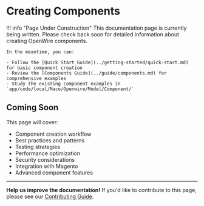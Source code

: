 # Creating Components

!!! info "Page Under Construction"
    This documentation page is currently being written. Please check back soon for detailed information about creating OpenWire components.

    In the meantime, you can:

    - Follow the [Quick Start Guide](../getting-started/quick-start.md) for basic component creation
    - Review the [Components Guide](../guide/components.md) for comprehensive examples
    - Study the existing component examples in `app/code/local/Maco/Openwire/Model/Component/`

## Coming Soon

This page will cover:

- Component creation workflow
- Best practices and patterns
- Testing strategies
- Performance optimization
- Security considerations
- Integration with Magento
- Advanced component features

---

**Help us improve the documentation!** If you'd like to contribute to this page, please see our [Contributing Guide](../contributing.md).
